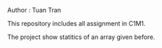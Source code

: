 
Author : Tuan Tran

This repository includes all assignment in C1M1.

The project show statitics of an array given before.
